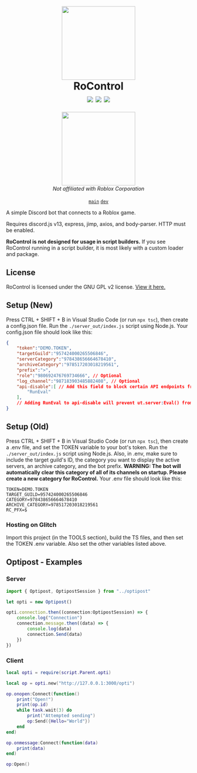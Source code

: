 <h1 align="center">
<img src="https://github.com/nbitzz/rocontrol/blob/dev/assets/rocontrol-app-icon.png" width="200" height="200"><br>
RoControl<br>
<img src="https://img.shields.io/github/license/nbitzz/rocontrol"></img>
<img src="https://img.shields.io/github/package-json/v/nbitzz/rocontrol/dev"></img>
<img src="https://img.shields.io/github/package-json/v/nbitzz/rocontrol/main"></img><br>
</h1>

<p align="center"><img src="https://uc812c8fd442b566c8f8214c92bf.previews.dropboxusercontent.com/p/thumb/ABk7--VUtbPstbZnlJ5gSjfjuPf43eihcA0irp9aRPjpsFCEyvgJTBwh-Iy7pekSGlsJES_Jk9JAGUL_aoyHIYm9seLPRlxX5YY-qpQT5j6kh7STZfvhJQZuqBdXAWKl5TWiDdYCanddGmGNE9_lF89oYTtqFooBqYwZpx5SWTpRyxYHss6gWIlcprdxO9XPzMpSifuF3o1x44XhHTaUMASnEklUi1JqCVHYVrrl8EDml6721NMxyiaAWQQ6C8kIY7lWMRe8sYNtaJWN3AH-MweAnQwc7LA4O8yK5cSEhRu74I1vfuTa_VfEbF4aG20jVbwnJZTWFk3_-Zaiunm3eLIgILKf-lXWGj8Vs3LuY9ezwUU0xWN0-9-_y6Sv6WTNbT4/p.png" width="200"><br>
<em>Not affiliated with Roblox Corporation</em><br><br><a href="https://github.com/nbitzz/rocontrol/tree/main"><code>main</code></a> <a href="https://github.com/nbitzz/rocontrol/tree/dev"><code>dev</code></a>
</p>

A simple Discord bot that connects to a Roblox game.

Requires discord.js v13, express, jimp, axios, and body-parser. HTTP must be enabled.



**RoControl is not designed for usage in script builders.** If you see RoControl running in a script builder, it is most likely with a custom loader and package.

## License

RoControl is licensed under the GNU GPL v2 license. [View it here.](https://github.com/nbitzz/rocontrol/blob/main/LICENSE)

## Setup (New)

Press CTRL + SHIFT + B in Visual Studio Code (or run `npx tsc`), then create a config.json file. Run the `./server_out/index.js` script using Node.js.
Your config.json file should look like this:
```json
{
    "token":"DEMO.TOKEN",
    "targetGuild":"957424000265506846",
	"serverCategory":"978438656664678410",
	"archiveCategory":"978517203018219561",
	"prefix":">",
	"role":"980692476769734666", // Optional
	"log_channel":"987183903485882408", // Optional
	"api-disable":[ // Add this field to block certain API endpoints from being run on the server
		"RunEval"
	],
	// Adding RunEval to api-disable will prevent ut.server:Eval() from being run. This is recommended. If you don't add this to api-disable, anyone who connects to your RoControl host server can run custom code.
}
```

## Setup (Old)

Press CTRL + SHIFT + B in Visual Studio Code (or run `npx tsc`), then create a .env file, and set the TOKEN variable to your bot's token. Run the `./server_out/index.js` script using Node.js.
Also, in .env, make sure to include the target guild's ID, the category you want to display the active servers, an archive category, and the bot prefix. **WARNING: The bot will automatically clear this category of all of its channels on startup. Please create a new category for RoControl.**
Your .env file should look like this:
```
TOKEN=DEMO.TOKEN
TARGET_GUILD=957424000265506846
CATEGORY=978438656664678410
ARCHIVE_CATEGORY=978517203018219561
RC_PFX=$
```

### Hosting on Glitch
Import this project (in the TOOLS section), build the TS files, and then set the TOKEN .env variable. Also set the other variables listed above.

## Optipost - Examples

### Server

```ts
import { Optipost, OptipostSession } from "../optipost"

let opti = new Optipost()

opti.connection.then((connection:OptipostSession) => {
    console.log("Connection")
    connection.message.then((data) => {
        console.log(data)
        connection.Send(data)
    })
})
```

### Client
```lua
local opti = require(script.Parent.opti)

local op = opti.new("http://127.0.0.1:3000/opti")

op.onopen:Connect(function()
	print("Open!")
	print(op.id)
	while task.wait(3) do
		print("Attempted sending")
		op:Send({Hello="World"})
	end
end)

op.onmessage:Connect(function(data)
	print(data)
end)

op:Open()
```

